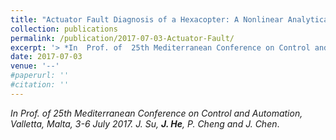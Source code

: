```yaml
---
title: "Actuator Fault Diagnosis of a Hexacopter: A Nonlinear Analytical Redundancy Approach"
collection: publications
permalink: /publication/2017-07-03-Actuator-Fault/
excerpt: '> *In  Prof. of  25th Mediterranean Conference on Control and Automation, Valletta, Malta, 3-6 July 2017*<br>*J. Su, **J. He**, P. Cheng and J. Chen*.'
date: 2017-07-03
venue: '--'
#paperurl: ''
#citation: ''
---
```

*In  Prof. of  25th Mediterranean Conference on Control and Automation, Valletta, Malta, 3-6 July 2017.* 
*J. Su, **J. He**, P. Cheng and J. Chen*.